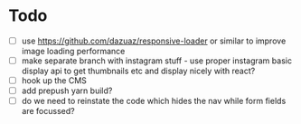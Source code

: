 # Todo

- [ ] use https://github.com/dazuaz/responsive-loader or similar to improve image loading performance
- [ ] make separate branch with instagram stuff - use proper instagram basic display api to get thumbnails etc and display nicely with react?
- [ ] hook up the CMS
- [ ] add prepush yarn build?
- [ ] do we need to reinstate the code which hides the nav while form fields are focussed?
